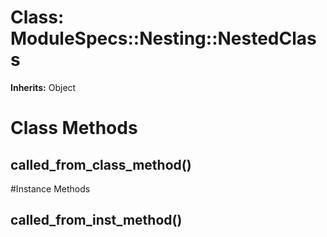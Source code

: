 # Class: ModuleSpecs::Nesting::NestedClass
**Inherits:** Object
    



# Class Methods
## called_from_class_method() [](#method-c-called_from_class_method)

#Instance Methods
## called_from_inst_method() [](#method-i-called_from_inst_method)

